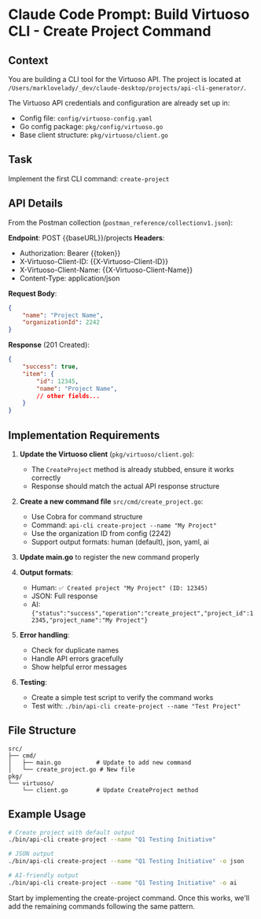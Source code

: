 # Claude Code Prompt: Build Virtuoso CLI - Create Project Command

## Context
You are building a CLI tool for the Virtuoso API. The project is located at `/Users/marklovelady/_dev/claude-desktop/projects/api-cli-generator/`. 

The Virtuoso API credentials and configuration are already set up in:
- Config file: `config/virtuoso-config.yaml`
- Go config package: `pkg/config/virtuoso.go`
- Base client structure: `pkg/virtuoso/client.go`

## Task
Implement the first CLI command: `create-project`

## API Details
From the Postman collection (`postman_reference/collectionv1.json`):

**Endpoint**: POST {{baseURL}}/projects
**Headers**:
- Authorization: Bearer {{token}}
- X-Virtuoso-Client-ID: {{X-Virtuoso-Client-ID}}
- X-Virtuoso-Client-Name: {{X-Virtuoso-Client-Name}}
- Content-Type: application/json

**Request Body**:
```json
{
    "name": "Project Name",
    "organizationId": 2242
}
```

**Response** (201 Created):
```json
{
    "success": true,
    "item": {
        "id": 12345,
        "name": "Project Name",
        // other fields...
    }
}
```

## Implementation Requirements

1. **Update the Virtuoso client** (`pkg/virtuoso/client.go`):
   - The `CreateProject` method is already stubbed, ensure it works correctly
   - Response should match the actual API response structure

2. **Create a new command file** `src/cmd/create_project.go`:
   - Use Cobra for command structure
   - Command: `api-cli create-project --name "My Project"`
   - Use the organization ID from config (2242)
   - Support output formats: human (default), json, yaml, ai

3. **Update main.go** to register the new command properly

4. **Output formats**:
   - Human: `✅ Created project "My Project" (ID: 12345)`
   - JSON: Full response
   - AI: `{"status":"success","operation":"create_project","project_id":12345,"project_name":"My Project"}`

5. **Error handling**:
   - Check for duplicate names
   - Handle API errors gracefully
   - Show helpful error messages

6. **Testing**:
   - Create a simple test script to verify the command works
   - Test with: `./bin/api-cli create-project --name "Test Project"`

## File Structure
```
src/
├── cmd/
│   ├── main.go          # Update to add new command
│   └── create_project.go # New file
pkg/
└── virtuoso/
    └── client.go        # Update CreateProject method
```

## Example Usage
```bash
# Create project with default output
./bin/api-cli create-project --name "Q1 Testing Initiative"

# JSON output
./bin/api-cli create-project --name "Q1 Testing Initiative" -o json

# AI-friendly output
./bin/api-cli create-project --name "Q1 Testing Initiative" -o ai
```

Start by implementing the create-project command. Once this works, we'll add the remaining commands following the same pattern.
